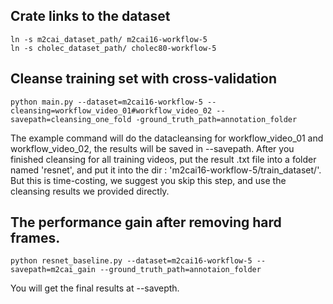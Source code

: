 ## Crate links to the dataset
```
ln -s m2cai_dataset_path/ m2cai16-workflow-5
ln -s cholec_dataset_path/ cholec80-workflow-5
```
## Cleanse training set with cross-validation
```
python main.py --dataset=m2cai16-workflow-5 --cleansing=workflow_video_01#workflow_video_02 --savepath=cleansing_one_fold -ground_truth_path=annotation_folder
```
The example command will do the datacleansing for workflow_video_01 and workflow_video_02, the results will be saved in --savepath. After you finished cleansing for all training videos, put the result .txt file into a folder named 'resnet', and put it into the dir : 'm2cai16-workflow-5/train_dataset/'. But this is time-costing, we suggest you skip this step, and use the cleansing results we provided directly.

## The performance gain after removing hard frames.
```
python resnet_baseline.py --dataset=m2cai16-workflow-5 --savepath=m2cai_gain --ground_truth_path=annotaion_folder
```
You will get the final results at --savepth.
